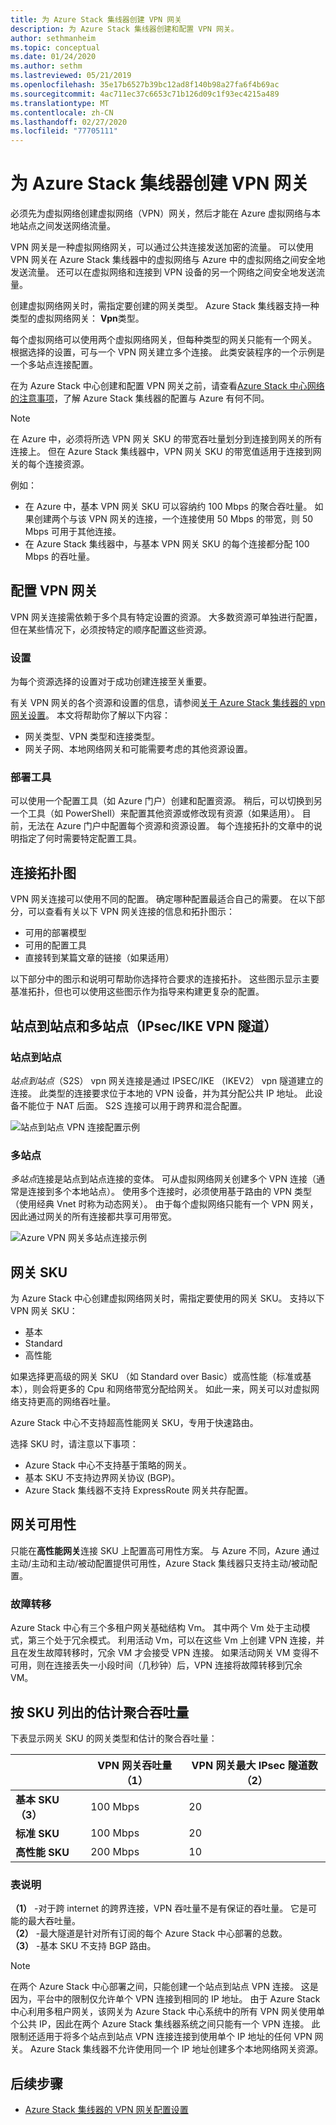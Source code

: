 ```yaml
---
title: 为 Azure Stack 集线器创建 VPN 网关
description: 为 Azure Stack 集线器创建和配置 VPN 网关。
author: sethmanheim
ms.topic: conceptual
ms.date: 01/24/2020
ms.author: sethm
ms.lastreviewed: 05/21/2019
ms.openlocfilehash: 35e17b6527b39bc12ad8f140b98a27fa6f4b69ac
ms.sourcegitcommit: 4ac711ec37c6653c71b126d09c1f93ec4215a489
ms.translationtype: MT
ms.contentlocale: zh-CN
ms.lasthandoff: 02/27/2020
ms.locfileid: "77705111"
---
```

# <a name="create-vpn-gateways-for-azure-stack-hub"></a>为 Azure Stack 集线器创建 VPN 网关

必须先为虚拟网络创建虚拟网络（VPN）网关，然后才能在 Azure 虚拟网络与本地站点之间发送网络流量。

VPN 网关是一种虚拟网络网关，可以通过公共连接发送加密的流量。 可以使用 VPN 网关在 Azure Stack 集线器中的虚拟网络与 Azure 中的虚拟网络之间安全地发送流量。 还可以在虚拟网络和连接到 VPN 设备的另一个网络之间安全地发送流量。

创建虚拟网络网关时，需指定要创建的网关类型。 Azure Stack 集线器支持一种类型的虚拟网络网关： **Vpn**类型。

每个虚拟网络可以使用两个虚拟网络网关，但每种类型的网关只能有一个网关。 根据选择的设置，可与一个 VPN 网关建立多个连接。 此类安装程序的一个示例是一个多站点连接配置。

在为 Azure Stack 中心创建和配置 VPN 网关之前，请查看[Azure Stack 中心网络的注意事项](azure-stack-network-differences.md)，了解 Azure Stack 集线器的配置与 Azure 有何不同。

>[!NOTE]
>在 Azure 中，必须将所选 VPN 网关 SKU 的带宽吞吐量划分到连接到网关的所有连接上。 但在 Azure Stack 集线器中，VPN 网关 SKU 的带宽值适用于连接到网关的每个连接资源。
>
> 例如：
>
> * 在 Azure 中，基本 VPN 网关 SKU 可以容纳约 100 Mbps 的聚合吞吐量。 如果创建两个与该 VPN 网关的连接，一个连接使用 50 Mbps 的带宽，则 50 Mbps 可用于其他连接。
> * 在 Azure Stack 集线器中，与基本 VPN 网关 SKU 的每个连接都分配 100 Mbps 的吞吐量。

## <a name="configuring-a-vpn-gateway"></a>配置 VPN 网关

VPN 网关连接需依赖于多个具有特定设置的资源。 大多数资源可单独进行配置，但在某些情况下，必须按特定的顺序配置这些资源。

### <a name="settings"></a>设置

为每个资源选择的设置对于成功创建连接至关重要。

有关 VPN 网关的各个资源和设置的信息，请参阅[关于 Azure Stack 集线器的 vpn 网关设置](azure-stack-vpn-gateway-settings.md)。 本文将帮助你了解以下内容：

* 网关类型、VPN 类型和连接类型。
* 网关子网、本地网络网关和可能需要考虑的其他资源设置。

### <a name="deployment-tools"></a>部署工具

可以使用一个配置工具（如 Azure 门户）创建和配置资源。 稍后，可以切换到另一个工具（如 PowerShell）来配置其他资源或修改现有资源（如果适用）。 目前，无法在 Azure 门户中配置每个资源和资源设置。 每个连接拓扑的文章中的说明指定了何时需要特定配置工具。

## <a name="connection-topology-diagrams"></a>连接拓扑图

VPN 网关连接可以使用不同的配置。 确定哪种配置最适合自己的需要。 在以下部分，可以查看有关以下 VPN 网关连接的信息和拓扑图示：

* 可用的部署模型
* 可用的配置工具
* 直接转到某篇文章的链接（如果适用）

以下部分中的图示和说明可帮助你选择符合要求的连接拓扑。 这些图示显示主要基准拓扑，但也可以使用这些图示作为指导来构建更复杂的配置。

## <a name="site-to-site-and-multi-site-ipsecike-vpn-tunnel"></a>站点到站点和多站点（IPsec/IKE VPN 隧道）

### <a name="site-to-site"></a>站点到站点

*站点到站点*（S2S） vpn 网关连接是通过 IPSEC/IKE （IKEV2） vpn 隧道建立的连接。 此类型的连接要求位于本地的 VPN 设备，并为其分配公共 IP 地址。 此设备不能位于 NAT 后面。 S2S 连接可以用于跨界和混合配置。

![站点到站点 VPN 连接配置示例](media/azure-stack-vpn-gateway-about-vpn-gateways/vpngateway-site-to-site-connection-diagram.png)

### <a name="multi-site"></a>多站点

*多站点*连接是站点到站点连接的变体。 可从虚拟网络网关创建多个 VPN 连接（通常是连接到多个本地站点）。 使用多个连接时，必须使用基于路由的 VPN 类型（使用经典 Vnet 时称为动态网关）。 由于每个虚拟网络只能有一个 VPN 网关，因此通过网关的所有连接都共享可用带宽。

![Azure VPN 网关多站点连接示例](media/azure-stack-vpn-gateway-about-vpn-gateways/vpngateway-multisite-connection-diagram.png)

## <a name="gateway-skus"></a>网关 SKU

为 Azure Stack 中心创建虚拟网络网关时，需指定要使用的网关 SKU。 支持以下 VPN 网关 SKU：

* 基本
* Standard
* 高性能

如果选择更高级的网关 SKU （如 Standard over Basic）或高性能（标准或基本），则会将更多的 Cpu 和网络带宽分配给网关。 如此一来，网关可以对虚拟网络支持更高的网络吞吐量。

Azure Stack 中心不支持超高性能网关 SKU，专用于快速路由。

选择 SKU 时，请注意以下事项：

* Azure Stack 中心不支持基于策略的网关。
* 基本 SKU 不支持边界网关协议 (BGP)。
* Azure Stack 集线器不支持 ExpressRoute 网关共存配置。

## <a name="gateway-availability"></a>网关可用性

只能在**高性能网关**连接 SKU 上配置高可用性方案。 与 Azure 不同，Azure 通过主动/主动和主动/被动配置提供可用性，Azure Stack 集线器只支持主动/被动配置。

### <a name="failover"></a>故障转移

Azure Stack 中心有三个多租户网关基础结构 Vm。 其中两个 Vm 处于主动模式，第三个处于冗余模式。 利用活动 Vm，可以在这些 Vm 上创建 VPN 连接，并且在发生故障转移时，冗余 VM 才会接受 VPN 连接。 如果活动网关 VM 变得不可用，则在连接丢失一小段时间（几秒钟）后，VPN 连接将故障转移到冗余 VM。

## <a name="estimated-aggregate-throughput-by-sku"></a>按 SKU 列出的估计聚合吞吐量

下表显示网关 SKU 的网关类型和估计的聚合吞吐量：

|| VPN 网关吞吐量（1） | VPN 网关最大 IPsec 隧道数（2） |
|-------|-------|-------|
|**基本 SKU** **（3）** | 100 Mbps | 20 |
|**标准 SKU** | 100 Mbps | 20 |
|**高性能 SKU** | 200 Mbps | 10 |

### <a name="table-notes"></a>表说明

**（1）** -对于跨 internet 的跨界连接，VPN 吞吐量不是有保证的吞吐量。 它是可能的最大吞吐量。  
**（2）** -最大隧道是针对所有订阅的每个 Azure Stack 中心部署的总数。  
**（3）** -基本 SKU 不支持 BGP 路由。

>[!NOTE]
>在两个 Azure Stack 中心部署之间，只能创建一个站点到站点 VPN 连接。 这是因为，平台中的限制仅允许单个 VPN 连接到相同的 IP 地址。 由于 Azure Stack 中心利用多租户网关，该网关为 Azure Stack 中心系统中的所有 VPN 网关使用单个公共 IP，因此在两个 Azure Stack 集线器系统之间只能有一个 VPN 连接。 此限制还适用于将多个站点到站点 VPN 连接连接到使用单个 IP 地址的任何 VPN 网关。 Azure Stack 集线器不允许使用同一个 IP 地址创建多个本地网络网关资源。

## <a name="next-steps"></a>后续步骤

* [Azure Stack 集线器的 VPN 网关配置设置](azure-stack-vpn-gateway-settings.md)
